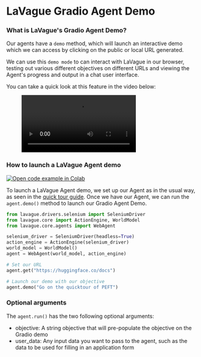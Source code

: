 # LaVague Gradio Agent Demo

### What is LaVague's Gradio Agent Demo?

Our agents have a `demo` method, which will launch an interactive demo which we can access by clicking on the public or local URL generated. 

We can use this `demo mode` to can interact with LaVague in our browser, testing out various different objectives on different URLs and viewing the Agent's progress and output in a chat user interface.

You can take a quick look at this feature in the video below:

<figure class="video_container">
  <video controls="true" allowfullscreen="true">
    <source src="https://github.com/lavague-ai/LaVague/blob/gradio_new/docs/assets/gradio.webm?raw=true" type="video/webm">
  </video>
</figure>

### How to launch a LaVague Agent demo

<a target="_blank" href="https://colab.research.google.com/github/lavague-ai/lavague/blob/main/docs/docs/get-started/notebooks/Gradio.ipynb">
<img src="https://colab.research.google.com/assets/colab-badge.svg" alt="Open code example in Colab"></a>

To launch a LaVague Agent demo, we set up our Agent as in the usual way, as seen in the [quick tour guide](https://docs.lavague.ai/en/latest/docs/get-started/quick-tour/). Once we have our Agent, we can run the `agent.demo()` method to launch our Gradio Agent Demo.

```python
from lavague.drivers.selenium import SeleniumDriver
from lavague.core import ActionEngine, WorldModel
from lavague.core.agents import WebAgent

selenium_driver = SeleniumDriver(headless=True)
action_engine = ActionEngine(selenium_driver)
world_model = WorldModel()
agent = WebAgent(world_model, action_engine)

# Set our URL
agent.get("https://huggingface.co/docs")

# Launch our demo with our objective
agent.demo("Go on the quicktour of PEFT")
```

### Optional arguments

The `agent.run()` has the two following optional arguments:

- objective: A string objective that will pre-populate the objective on the Gradio demo
- user_data: Any input data you want to pass to the agent, such as the data to be used for filling in an application form